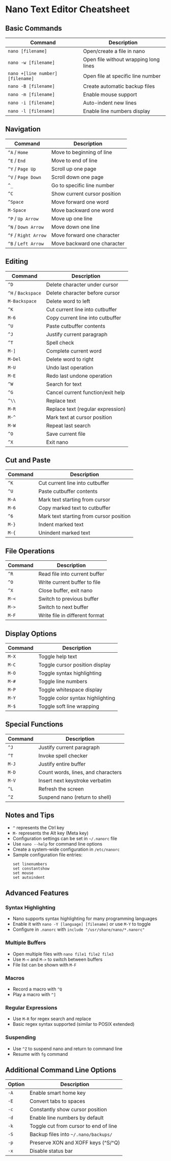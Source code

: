 # Nano Text Editor Cheatsheet

## Basic Commands

| Command | Description |
|---------|-------------|
| `nano [filename]` | Open/create a file in nano |
| `nano -w [filename]` | Open file without wrapping long lines |
| `nano +[line number] [filename]` | Open file at specific line number |
| `nano -B [filename]` | Create automatic backup files |
| `nano -m [filename]` | Enable mouse support |
| `nano -i [filename]` | Auto-indent new lines |
| `nano -l [filename]` | Enable line numbers display |

## Navigation

| Command | Description |
|---------|-------------|
| `^A` / `Home` | Move to beginning of line |
| `^E` / `End` | Move to end of line |
| `^Y` / `Page Up` | Scroll up one page |
| `^V` / `Page Down` | Scroll down one page |
| `^_` | Go to specific line number |
| `^C` | Show current cursor position |
| `^Space` | Move forward one word |
| `M-Space` | Move backward one word |
| `^P` / `Up Arrow` | Move up one line |
| `^N` / `Down Arrow` | Move down one line |
| `^F` / `Right Arrow` | Move forward one character |
| `^B` / `Left Arrow` | Move backward one character |

## Editing

| Command | Description |
|---------|-------------|
| `^D` | Delete character under cursor |
| `^H` / `Backspace` | Delete character before cursor |
| `M-Backspace` | Delete word to left |
| `^K` | Cut current line into cutbuffer |
| `M-6` | Copy current line into cutbuffer |
| `^U` | Paste cutbuffer contents |
| `^J` | Justify current paragraph |
| `^T` | Spell check |
| `M-]` | Complete current word |
| `M-Del` | Delete word to right |
| `M-U` | Undo last operation |
| `M-E` | Redo last undone operation |
| `^W` | Search for text |
| `^G` | Cancel current function/exit help |
| `^\\` | Replace text |
| `M-R` | Replace text (regular expression) |
| `M-^` | Mark text at cursor position |
| `M-W` | Repeat last search |
| `^O` | Save current file |
| `^X` | Exit nano |

## Cut and Paste

| Command | Description |
|---------|-------------|
| `^K` | Cut current line into cutbuffer |
| `^U` | Paste cutbuffer contents |
| `M-A` | Mark text starting from cursor |
| `M-6` | Copy marked text to cutbuffer |
| `^6` | Mark text starting from cursor position |
| `M-}` | Indent marked text |
| `M-{` | Unindent marked text |

## File Operations

| Command | Description |
|---------|-------------|
| `^R` | Read file into current buffer |
| `^O` | Write current buffer to file |
| `^X` | Close buffer, exit nano |
| `M-<` | Switch to previous buffer |
| `M->` | Switch to next buffer |
| `M-F` | Write file in different format |

## Display Options

| Command | Description |
|---------|-------------|
| `M-X` | Toggle help text |
| `M-C` | Toggle cursor position display |
| `M-O` | Toggle syntax highlighting |
| `M-#` | Toggle line numbers |
| `M-P` | Toggle whitespace display |
| `M-Y` | Toggle color syntax highlighting |
| `M-$` | Toggle soft line wrapping |

## Special Functions

| Command | Description |
|---------|-------------|
| `^J` | Justify current paragraph |
| `^T` | Invoke spell checker |
| `M-J` | Justify entire buffer |
| `M-D` | Count words, lines, and characters |
| `M-V` | Insert next keystroke verbatim |
| `^L` | Refresh the screen |
| `^Z` | Suspend nano (return to shell) |

## Notes and Tips

- `^` represents the Ctrl key
- `M-` represents the Alt key (Meta key)
- Configuration settings can be set in `~/.nanorc` file
- Use `nano --help` for command line options
- Create a system-wide configuration in `/etc/nanorc`
- Sample configuration file entries:
  ```
  set linenumbers
  set constantshow
  set mouse
  set autoindent
  ```

## Advanced Features

### Syntax Highlighting
- Nano supports syntax highlighting for many programming languages
- Enable it with `nano -Y [language] [filename]` or use `M-Y` to toggle
- Configure in `.nanorc` with `include "/usr/share/nano/*.nanorc"`

### Multiple Buffers
- Open multiple files with `nano file1 file2 file3`
- Use `M-<` and `M->` to switch between buffers
- File list can be shown with `M-F`

### Macros
- Record a macro with `^Q`
- Play a macro with `^]`

### Regular Expressions
- Use `M-R` for regex search and replace
- Basic regex syntax supported (similar to POSIX extended)

### Suspending
- Use `^Z` to suspend nano and return to command line
- Resume with `fg` command

## Additional Command Line Options

| Option | Description |
|--------|-------------|
| `-A` | Enable smart home key |
| `-E` | Convert tabs to spaces |
| `-c` | Constantly show cursor position |
| `-d` | Enable line numbers by default |
| `-k` | Toggle cut from cursor to end of line |
| `-S` | Backup files into `~/.nano/backups/` |
| `-p` | Preserve XON and XOFF keys (^S/^Q) |
| `-x` | Disable status bar |
